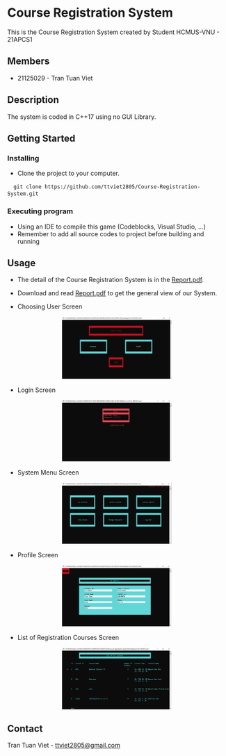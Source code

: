 # Course Registration System
This is the Course Registration System created by Student HCMUS-VNU - 21APCS1

## Members
* 21125029 - Tran Tuan Viet

## Description
The system is coded in C++17 using no GUI Library.

## Getting Started
### Installing
* Clone the project to your computer. 
```
  git clone https://github.com/ttviet2805/Course-Registration-System.git
```

### Executing program
* Using an IDE to compile this game (Codeblocks, Visual Studio, ...)
* Remember to add all source codes to project before building and running

## Usage
* The detail of the Course Registration System is in the [Report.pdf](https://github.com/ttviet2805/Course-Registration-System/blob/master/Report.pdf).
* Download and read [Report.pdf](https://github.com/ttviet2805/Course-Registration-System/blob/master/Report.pdf) to get the general view of our System.

* Choosing User Screen
<div align = "center">
  <img src = "Game-Demo/Choose-User.PNG" style = "width: 50%;">
</div>

* Login Screen
<div align = "center">
  <img src = "Game-Demo/Login.PNG" style = "width: 50%;">
</div>

* System Menu Screen
<div align = "center">
  <img src = "Game-Demo/Menu.PNG" style = "width: 50%;">
</div>

* Profile Screen
<div align = "center">
  <img src = "Game-Demo/Profile.PNG" style = "width: 50%;">
</div>

* List of Registration Courses Screen
<div align = "center">
  <img src = "Game-Demo/Courses.PNG" style = "width: 50%;">
</div>

## Contact
Tran Tuan Viet - ttviet2805@gmail.com
